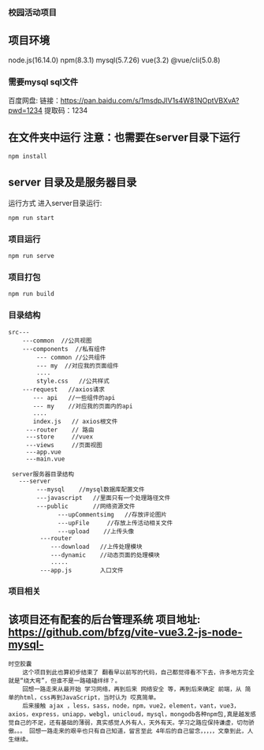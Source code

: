 ### 校园活动项目

## 项目环境
node.js(16.14.0) npm(8.3.1) mysql(5.7.26) vue(3.2) @vue/cli(5.0.8)
### 需要mysql sql文件
百度网盘:
链接：https://pan.baidu.com/s/1msdpJlV1s4W81NOptVBXvA?pwd=1234 
提取码：1234

## 在文件夹中运行 注意：也需要在server目录下运行
```
npm install
```

## server 目录及是服务器目录
运行方式
进入server目录运行:
```
npm run start
```

### 项目运行
```
npm run serve
```

### 项目打包
```
npm run build
```
### 目录结构

```
src---
    ---common  //公共视图
    ---components  //私有组件
        --- common //公共组件
        --- my  //对应我的页面组件
        ....
        style.css   //公共样式
    ---request   //axios请求
       --- api   //一些组件的api
       --- my    //对应我的页面内的api
       ....
       index.js   // axios根文件
     ---router    // 路由
     ---store     //vuex
     ---views     //页面视图
     ---app.vue
     ---main.vue
     
 server服务器目录结构
   ---server
        ---mysql    //mysql数据库配置文件
        ---javascript   //里面只有一个处理路径文件
        ---public       //网络资源文件
              ---upCommentsimg   //存放评论图片
              ---upFile     //存放上传活动相关文件
              ---upload    //上传头像
         ---router
            ---download   //上传处理模块
            ---dynamic    //动态页面的处理模块
            .....
         ---app.js        入口文件
```
### 项目相关
## 该项目还有配套的后台管理系统 项目地址:  https://github.com/bfzg/vite-vue3.2-js-node-mysql-


```
时空胶囊
    这个项目到此也算初步结束了 翻看早以前写的代码，自己都觉得看不下去，许多地方完全就是“绕大弯”，但谁不是一路磕磕绊绊？。
    回想一路走来从最开始 学习网络，再到后来 网络安全 等，再到后来确定 前端，从 简单的html，css再到JavaScript，当时认为 哎真简单。
    后来接触 ajax ，less，sass，node，npm，vue2，element，vant，vue3，axios，express，uniapp，webgl，unicloud，mysql，mongodb各种npm包,真是越发感觉自己的不足，还有基础的薄弱，真实感觉人外有人，天外有天。学习之路应保持谦虚，切勿骄傲。。。 回想一路走来的艰辛也只有自己知道，留言至此 4年后的自己留念，，，，，文章到此，人生继续。
```
